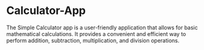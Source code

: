 # Calculator-App
The Simple Calculator app is a user-friendly application that allows for basic mathematical calculations. It provides a convenient and efficient way to perform addition, subtraction, multiplication, and division operations.
